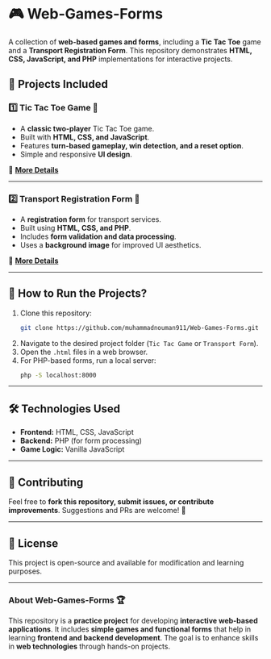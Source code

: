 # 🎮 Web-Games-Forms

A collection of **web-based games and forms**, including a **Tic Tac Toe** game and a **Transport Registration Form**. This repository demonstrates **HTML, CSS, JavaScript, and PHP** implementations for interactive projects.

## 📌 Projects Included

### 1️⃣ Tic Tac Toe Game 🎲
- A **classic two-player** Tic Tac Toe game.
- Built with **HTML, CSS, and JavaScript**.
- Features **turn-based gameplay, win detection, and a reset option**.
- Simple and responsive **UI design**.

🔗 **[More Details](./Tic%20Tac%20Game/README.md)**

---

### 2️⃣ Transport Registration Form 🚗
- A **registration form** for transport services.
- Built using **HTML, CSS, and PHP**.
- Includes **form validation and data processing**.
- Uses a **background image** for improved UI aesthetics.

🔗 **[More Details](./Transport%20Form/README.md)**

---

## 🚀 How to Run the Projects?
1. Clone this repository:
   ```sh
   git clone https://github.com/muhammadnouman911/Web-Games-Forms.git
   ```
2. Navigate to the desired project folder (`Tic Tac Game` or `Transport Form`).
3. Open the `.html` files in a web browser.
4. For PHP-based forms, run a local server:
   ```sh
   php -S localhost:8000
   ```

---

## 🛠️ Technologies Used
- **Frontend:** HTML, CSS, JavaScript
- **Backend:** PHP (for form processing)
- **Game Logic:** Vanilla JavaScript

---

## 🤝 Contributing
Feel free to **fork this repository, submit issues, or contribute improvements**. Suggestions and PRs are welcome! 🚀

---

## 📜 License
This project is open-source and available for modification and learning purposes.

---

### About **Web-Games-Forms** 🏆
This repository is a **practice project** for developing **interactive web-based applications**. It includes **simple games and functional forms** that help in learning **frontend and backend development**. The goal is to enhance skills in **web technologies** through hands-on projects.
